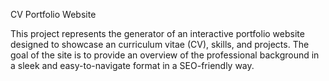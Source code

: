CV Portfolio Website

This project represents the generator of an interactive portfolio website designed to showcase an curriculum vitae (CV), skills, and projects. The goal of the site is to provide an overview of the professional background in a sleek and easy-to-navigate format in a SEO-friendly way.
